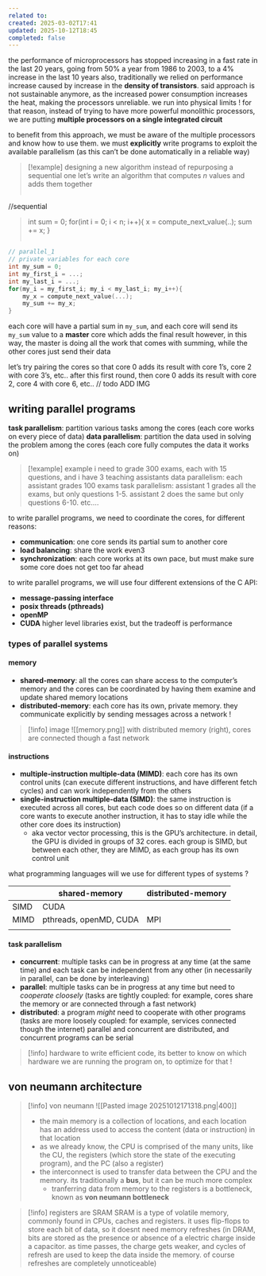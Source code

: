```yaml
---
related to:
created: 2025-03-02T17:41
updated: 2025-10-12T18:45
completed: false
---
```

the performance of microprocessors has stopped increasing in a fast rate in the last 20 years, going from 50% a year  from 1986 to 2003, to a 4% increase in the last 10 years 
also, traditionally we relied on performance increase caused by increase in the **density of transistors**. said approach is not sustainable anymore, as the increased power consumption increases the heat, making the processors unreliable. we run into physical limits !
for that reason, instead of trying to have more powerful monolithic processors, we are putting **multiple processors on a single integrated circuit**

to benefit from this approach, we must be aware of the multiple processors and know how to use them. we must **explicitly** write programs to exploit the available parallelism (as this can’t be done automatically in a reliable way)

>[!example] designing a new algorithm instead of repurposing a sequential one
let’s write an algorithm that computes $n$ values and adds them together
>```c
//sequential
>int sum = 0;
>for(int i = 0; i < n; i++){
>	x = compute_next_value(..);
>	sum += x;
>}
>```

```c
// parallel_1
// private variables for each core
int my_sum = 0;
int my_first_i = ...;
int my_last_i = ...;
for(my_i = my_first_i; my_i < my_last_i; my_i++){
	my_x = compute_next_value(...);
	my_sum += my_x;
}
```
each core will have a partial sum in `my_sum`, and each core will send its `my_sum` value to a **master** core which adds the final result
however, in this way, the master is doing all the work that comes with summing, while the other cores just send their data

let’s try pairing the cores so that core 0 adds its result with core 1’s, core 2 with core 3’s, etc..
after this first round, then core 0 adds its result with core 2, core 4 with core 6, etc..
// todo ADD IMG
## writing parallel programs
**task parallelism**: partition various tasks among the cores (each core works on every piece of data)
**data parallelism**: partition the data used in solving the problem among the cores (each core fully computes the data it works on)
>[!example] example
i need to grade 300 exams, each with 15 questions, and i have 3 teaching assistants
data parallelism: each assistant grades 100 exams
task parallelism: assistant 1 grades all the exams, but only questions 1-5. assistant 2 does the same but only questions 6-10. etc….

to write parallel programs, we need to coordinate the cores, for different reasons:
- **communication**: one core sends its partial sum to another core
- **load balancing**: share the work even3
- **synchronization**: each core works at its own pace, but must make sure some core does not get too far ahead

to write parallel programs, we will use four different extensions of the C API:
- **message-passing interface**
- **posix threads (pthreads)** 
- **openMP**
- **CUDA**
higher level libraries exist, but the tradeoff is performance
### types of parallel systems
#### memory
- **shared-memory**: all the cores can share access to the computer’s memory and the cores can be coordinated by having them examine and update shared memory locations
- **distributed-memory**: each core has its own, private memory. they communicate explicitly by sending messages across a network !
>[!info] image
![[memory.png]]
with distributed memory (right), cores are connected though a fast network
#### instructions
- **multiple-instruction multiple-data (MIMD)**: each core has its own control units (can execute different instructions, and have different fetch cycles) and can work independently from the others
- **single-instruction multiple-data (SIMD)**: the same instruction is executed across all cores, but each code does so on different data (if a core wants to execute another instruction, it has to stay idle while the other core does its instruction)
	- aka vector vector processing, this is the GPU’s architecture. in detail, the GPU is divided in groups of 32 cores. each group is SIMD, but between each other, they are MIMD, as each group has its own control unit

what programming languages will we use for different types of systems ? 

|      | shared-memory          | distributed-memory |
| ---- | ---------------------- | ------------------ |
| SIMD | CUDA                   |                    |
| MIMD | pthreads, openMD, CUDA | MPI                |
|      |                        |                    |
#### task parallelism
- **concurrent**: multiple tasks can be in progress at any time (at the same time) and each task can be independent from any other (in necessarily in parallel, can be done by interleaving)
- **parallel**: multiple tasks can be in progress at any time but need to *cooperate cloosely* (tasks are tightly coupled: for example, cores share the memory or are connected through a fast network)
- **distributed**: a program *might* need to cooperate with other programs (tasks are more loosely coupled: for example, services connected though the internet)
parallel and concurrent are distributed, and concurrent programs can be serial

>[!info] hardware
to write efficient code, its better to know on which hardware we are running the program on, to optimize for that !

## von neumann architecture
>[!info] von neumann 
![[Pasted image 20251012171318.png|400]]
>- the main memory is a collection of locations, and each location has an address used to access the content (data or instruction) in that location
>- as we already know, the CPU is comprised of the many units, like the CU, the registers (which store the state of the executing program), and the PC (also a register)
>- the interconnect is used to transfer data between the CPU and the memory. its traditionally a **bus**, but it can be much more complex
>	- tranferring data from memory to the registers is a bottleneck, known as **von neumann bottleneck**

>[!info] registers are SRAM
SRAM is a type of volatile memory, commonly found in CPUs, caches and registers. it uses flip-flops to store each bit of data, so it doesnt need memory refreshes (in DRAM, bits are stored as the presence or absence of a electric charge inside a capacitor. as time passes, the charge gets weaker, and cycles of refresh are used to keep the data inside the memory. of course refreshes are completely unnoticeable)